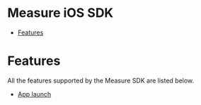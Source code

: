 # Measure iOS SDK

* [Features](#features)

# Features

All the features supported by the Measure SDK are listed below. 

* [App launch](features/feature_app_launch.md)
